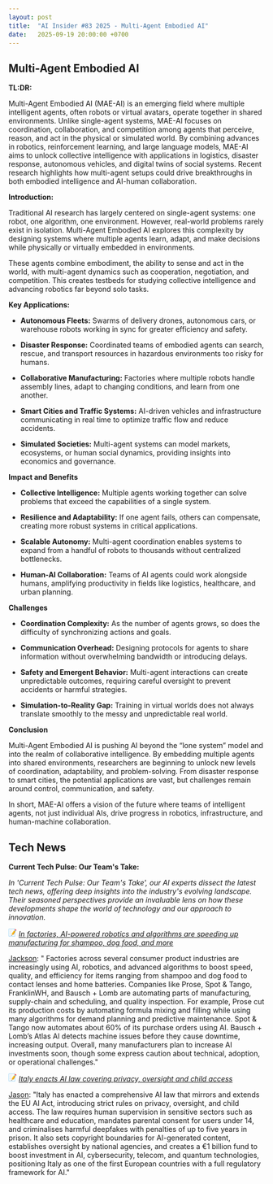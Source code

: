 ```yaml
---
layout: post
title:  "AI Insider #83 2025 - Multi-Agent Embodied AI"
date:   2025-09-19 20:00:00 +0700
---
```


## Multi-Agent Embodied AI

**TL:DR:**

Multi-Agent Embodied AI (MAE-AI) is an emerging field where multiple intelligent agents, often robots or virtual avatars, operate together in shared environments. Unlike single-agent systems, MAE-AI focuses on coordination, collaboration, and competition among agents that perceive, reason, and act in the physical or simulated world. By combining advances in robotics, reinforcement learning, and large language models, MAE-AI aims to unlock collective intelligence with applications in logistics, disaster response, autonomous vehicles, and digital twins of social systems. Recent research highlights how multi-agent setups could drive breakthroughs in both embodied intelligence and AI-human collaboration.

__Introduction:__

Traditional AI research has largely centered on single-agent systems: one robot, one algorithm, one environment. However, real-world problems rarely exist in isolation. Multi-Agent Embodied AI explores this complexity by designing systems where multiple agents learn, adapt, and make decisions while physically or virtually embedded in environments.

These agents combine embodiment, the ability to sense and act in the world, with multi-agent dynamics such as cooperation, negotiation, and competition. This creates testbeds for studying collective intelligence and advancing robotics far beyond solo tasks.

__Key Applications:__

* **Autonomous Fleets:** Swarms of delivery drones, autonomous cars, or warehouse robots working in sync for greater efficiency and safety.

* **Disaster Response:** Coordinated teams of embodied agents can search, rescue, and transport resources in hazardous environments too risky for humans.

* **Collaborative Manufacturing:** Factories where multiple robots handle assembly lines, adapt to changing conditions, and learn from one another.

* **Smart Cities and Traffic Systems:** AI-driven vehicles and infrastructure communicating in real time to optimize traffic flow and reduce accidents.

* **Simulated Societies:** Multi-agent systems can model markets, ecosystems, or human social dynamics, providing insights into economics and governance.

__Impact and Benefits__

* **Collective Intelligence:** Multiple agents working together can solve problems that exceed the capabilities of a single system.

* **Resilience and Adaptability:** If one agent fails, others can compensate, creating more robust systems in critical applications.

* **Scalable Autonomy:** Multi-agent coordination enables systems to expand from a handful of robots to thousands without centralized bottlenecks.

* **Human-AI Collaboration:** Teams of AI agents could work alongside humans, amplifying productivity in fields like logistics, healthcare, and urban planning.

__Challenges__

* **Coordination Complexity:** As the number of agents grows, so does the difficulty of synchronizing actions and goals.

* **Communication Overhead:** Designing protocols for agents to share information without overwhelming bandwidth or introducing delays.

* **Safety and Emergent Behavior:** Multi-agent interactions can create unpredictable outcomes, requiring careful oversight to prevent accidents or harmful strategies.

* **Simulation-to-Reality Gap:** Training in virtual worlds does not always translate smoothly to the messy and unpredictable real world.

__Conclusion__

Multi-Agent Embodied AI is pushing AI beyond the “lone system” model and into the realm of collaborative intelligence. By embedding multiple agents into shared environments, researchers are beginning to unlock new levels of coordination, adaptability, and problem-solving. From disaster response to smart cities, the potential applications are vast, but challenges remain around control, communication, and safety.

In short, MAE-AI offers a vision of the future where teams of intelligent agents, not just individual AIs, drive progress in robotics, infrastructure, and human-machine collaboration.

## Tech News

__Current Tech Pulse: Our Team's Take:__

*In 'Current Tech Pulse: Our Team's Take', our AI experts dissect the latest tech news, offering deep insights into the industry's evolving landscape. Their seasoned perspectives provide an invaluable lens on how these developments shape the world of technology and our approach to innovation.*


![memo](/assets/images/memo16.png) *[In factories, AI-powered robotics and algorithms are speeding up manufacturing for shampoo, dog food, and more](https://www.msn.com/en-us/money/other/in-factories-ai-powered-robotics-and-algorithms-are-speeding-up-manufacturing-for-shampoo-dog-food-and-more/ar-AA1MBjYm)*

[Jackson](https://www.linkedin.com/in/jackson-cates-315a0b1ab/): " Factories across several consumer product industries are increasingly using AI, robotics, and advanced algorithms to boost speed, quality, and efficiency for items ranging from shampoo and dog food to contact lenses and home batteries. Companies like Prose, Spot & Tango, FranklinWH, and Bausch + Lomb are automating parts of manufacturing, supply-chain and scheduling, and quality inspection. For example, Prose cut its production costs by automating formula mixing and filling while using many algorithms for demand planning and predictive maintenance. Spot & Tango now automates about 60% of its purchase orders using AI. Bausch + Lomb’s Atlas AI detects machine issues before they cause downtime, increasing output. Overall, many manufacturers plan to increase AI investments soon, though some express caution about technical, adoption, or operational challenges."

![memo](/assets/images/memo16.png) *[Italy enacts AI law covering privacy, oversight and child access](https://www.msn.com/en-gb/money/other/italy-enacts-ai-law-covering-privacy-oversight-and-child-access/ar-AA1MLaUx)*

[Jason](https://www.linkedin.com/in/jason-bengtson-b8a9a83b): "Italy has enacted a comprehensive AI law that mirrors and extends the EU AI Act, introducing strict rules on privacy, oversight, and child access. The law requires human supervision in sensitive sectors such as healthcare and education, mandates parental consent for users under 14, and criminalises harmful deepfakes with penalties of up to five years in prison. It also sets copyright boundaries for AI-generated content, establishes oversight by national agencies, and creates a €1 billion fund to boost investment in AI, cybersecurity, telecom, and quantum technologies, positioning Italy as one of the first European countries with a full regulatory framework for AI."